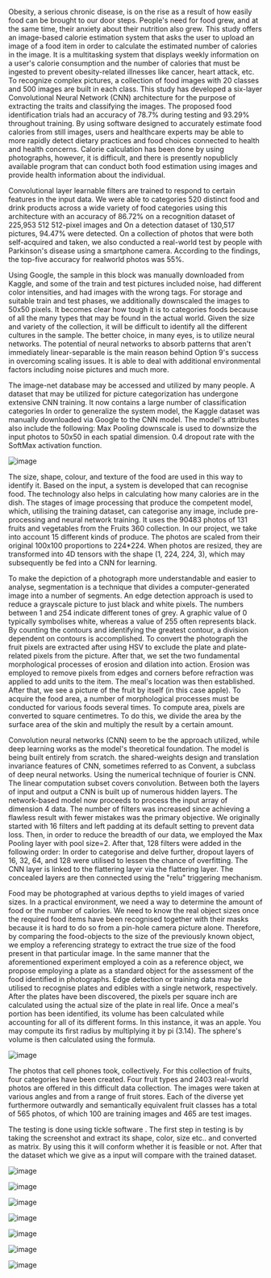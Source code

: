 Obesity, a serious chronic disease, is on the rise as a result of how easily food can be brought to our door steps. People's need for food grew, and at the same time, their anxiety about their nutrition also grew. This study offers an image-based calorie estimation system that asks the user to upload an image of a food item in order to calculate the estimated number of calories in the image. It is a multitasking system that displays weekly information on a user's calorie consumption and the number of calories that must be ingested to prevent obesity-related illnesses like cancer, heart attack, etc. To recognize complex pictures, a collection of food images with 20 classes and 500 images are built in each class. This study has developed a six-layer Convolutional Neural Network (CNN) architecture for the purpose of extracting the traits and classifying the images. The proposed food identification trials had an accuracy of 78.7% during testing and 93.29% throughout training.   By using software designed to accurately estimate food calories from still images, users and healthcare experts may be able to more rapidly detect dietary practices and food choices connected to health and health concerns. Calorie calculation has been done by using photographs, however, it is difficult, and there is presently nopublicly available program that can conduct both food estimation using images and provide health information about the individual.

Convolutional layer learnable filters are trained to respond to certain features in the input data. We were able to categories 520 distinct food and drink products across a wide variety of food categories using this architecture with an accuracy of 86.72% on a recognition dataset of 225,953 512 512-pixel images and On a detection dataset of 130,517 pictures, 94.47% were detected. On a collection of photos that were both self-acquired and taken, we also conducted a real-world test by people with Parkinson's disease using a smartphone camera. According to the findings, the top-five accuracy for realworld photos was 55%.

Using Google, the sample in this block was manually downloaded from Kaggle, and some of the train and test pictures included noise, had different color intensities, and had images with the wrong tags. For storage and suitable train and test phases, we additionally downscaled the images to 50x50 pixels. It becomes clear how tough it is to categories foods because of all the many types that may be found in the actual world. Given the size and variety of the collection, it will be difficult to identify all the different cultures in the sample. The better choice, in many eyes, is to utilize neural networks. The potential of neural networks to absorb patterns that aren't immediately linear-separable is the main reason behind Option 9's success in overcoming scaling issues. It is able to deal with additional environmental factors including noise pictures and much 
more. 

The image-net database may be accessed and utilized by many people. A dataset that may be utilized for picture categorization has undergone extensive CNN training. It now contains a large number of classification categories In order to generalize the system model, the Kaggle dataset was manually downloaded via Google to the CNN model. The model's attributes also include the following: Max Pooling downscale is used to downsize the input photos to 50x50 in each spatial dimension. 0.4 dropout rate with the SoftMax activation function. 

![image](https://github.com/user-attachments/assets/63923699-dc20-4f68-a6b2-27a87491014d)

The size, shape, colour, and texture of the food are used in this way to identify it. Based on the input, a system is developed that can recognise food. The technology also helps in calculating how many calories are in the dish. The stages of image processing that produce the competent model, which, utilising the training dataset, can categorise any image, include pre-processing and neural network training. It uses the 90483 photos of 131 fruits and vegetables from the Fruits 360 collection. In our project, we take into account 15 different kinds of produce. The photos are scaled from their original 100x100 proportions to 224*224. When photos are resized, they are transformed into 4D tensors with the shape (1, 224, 224, 3), which may subsequently be fed into a CNN for learning. 

To make the depiction of a photograph more understandable and easier to analyse, segmentation is a technique that divides a computer-generated image into a number of segments. An edge detection approach is used to reduce a grayscale picture to just black and white pixels. The numbers between 1 and 254 indicate different tones of grey. A graphic value of 0 typically symbolises white, whereas a value of 255 often represents black. By counting the contours and identifying the greatest contour, a division dependent on contours is accomplished. To convert the photograph the fruit pixels are extracted after using HSV to exclude the plate and plate-related pixels from the picture. After that, we set the two fundamental morphological processes of erosion and dilation into action. Erosion was employed to remove pixels from edges and corners before refraction was applied to add units to the item. The meal's location was then established. After that, we see a picture of the fruit by itself (in this case apple). To acquire the food area, a number of morphological processes must be conducted for various foods several times. To compute area, pixels are converted to square centimetres. To do this, we divide the area by the surface area of the skin and multiply the result by a certain amount. 

Convolution neural networks (CNN) seem to be the approach utilized, while deep learning works as the model's theoretical foundation. The model is being built entirely from scratch. the shared-weights design and translation invariance features of CNN, sometimes referred to as Convent, a subclass of deep neural networks. Using the numerical technique of fourier is CNN. The linear computation subset covers convolution. Between both the layers of input and output a CNN is built up of numerous hidden layers. The network-based model now proceeds to process the input array of dimension 4 data. The number of filters was increased since achieving a flawless result with fewer mistakes was the primary objective. We originally started with 16 filters and left padding at its default setting to prevent data loss. Then, in order to reduce the breadth of our data, we employed the Max Pooling layer with pool size=2. After that, 128 filters were added in the following order: In order to categorise and delve further, dropout layers of 16, 32, 64, and 128 were utilised to lessen the chance of overfitting. The CNN layer is linked to the flattering layer via the flattering layer. The concealed layers are then connected using the "relu" triggering mechanism.

Food may be photographed at various depths to yield images of varied sizes. In a practical environment, we need a way to determine the amount of food or the number of calories. We need to know the real object sizes once the required food items have been recognised together with their masks because it is hard to do so from a pin-hole camera picture alone. Therefore, by comparing the food-objects to the size of the previously known object, we employ a referencing strategy to extract the true size of the food present in that particular image. In the same manner that the aforementioned experiment employed a coin as a reference object, we propose employing a plate as a standard object for the assessment of the food identified in photographs. Edge detection or training data may be utilised to recognise plates and edibles with a single network, respectively. After the plates have been discovered, the pixels per square inch are calculated using the actual size of the plate in real life. Once a meal's portion has been identified, its volume has been calculated while accounting for all of its different forms. In this instance, it was an apple. You may compute its first radius by multiplying it by pi (3.14). The sphere's volume is then calculated using the formula. 

![image](https://github.com/user-attachments/assets/4fbae738-215b-4bb1-8cc8-a0a8ad43f8cf)

The photos that cell phones took, collectively. For this collection of fruits, four categories have been created. Four fruit types and 2403 real-world photos are offered in this difficult data collection. The images were taken at various angles and from a range of fruit stores. Each of the diverse yet furthermore outwardly and semantically equivalent fruit classes has a total of 565 photos, of which 100 are training images and 465 are test images.

The testing is done using tickle software . The first step in testing is by taking the screenshot and extract its shape, color, size etc.. and converted as matrix. By using this it will conform whether it is feasible or not. After that the dataset which we give as a input will compare with the trained dataset. 

![image](https://github.com/user-attachments/assets/33b86a27-40f0-42b5-b20f-0daa3c546004)

![image](https://github.com/user-attachments/assets/d6256b8c-cecd-4b0e-b461-c0bca2d6b552)

![image](https://github.com/user-attachments/assets/ca6a8a66-7c65-42be-b097-cb0306a6c90c)

![image](https://github.com/user-attachments/assets/0ef3cb53-5083-498c-800d-d976aa259e98)

![image](https://github.com/user-attachments/assets/d326fb54-a54d-4c6e-8635-37c62c36472e)

![image](https://github.com/user-attachments/assets/f547d9dc-3afe-44b3-ba4d-147c7eb0a8ed)

![image](https://github.com/user-attachments/assets/48c92252-e918-4bf5-a217-12b12e08b832)
